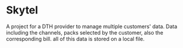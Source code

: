# Skytel
A project for a DTH provider to manage multiple customers' data. 
Data including the channels, packs selected by the customer, also the corresponding bill.
all of this data is stored on a local file.
